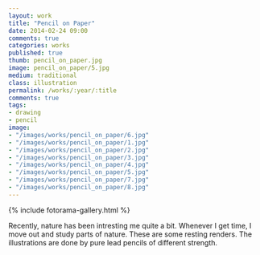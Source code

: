 ```yaml
---
layout: work
title: "Pencil on Paper"
date: 2014-02-24 09:00
comments: true
categories: works
published: true
thumb: pencil_on_paper.jpg
image: pencil_on_paper/5.jpg
medium: traditional
class: illustration
permalink: /works/:year/:title
comments: true
tags:
- drawing
- pencil
image:
- "/images/works/pencil_on_paper/6.jpg"
- "/images/works/pencil_on_paper/1.jpg"
- "/images/works/pencil_on_paper/2.jpg"
- "/images/works/pencil_on_paper/3.jpg"
- "/images/works/pencil_on_paper/4.jpg"
- "/images/works/pencil_on_paper/5.jpg"
- "/images/works/pencil_on_paper/7.jpg"
- "/images/works/pencil_on_paper/8.jpg"
---
```


{% include fotorama-gallery.html %}

Recently, nature has been intresting me quite a bit. Whenever I get time, I move out and study parts of nature. These are some resting renders. The illustrations are done by pure lead pencils of different strength.